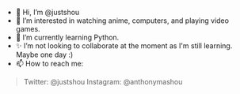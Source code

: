 - 👋 Hi, I’m @justshou
- 💖 I’m interested in watching anime, computers, and playing video games.
- 🌱 I’m currently learning Python.
- ✨ I’m not looking to collaborate at the moment as I'm still learning. Maybe one day :)
- 📫 How to reach me:
> Twitter: @justshou
> Instagram: @anthonymashou
